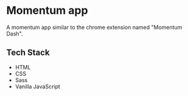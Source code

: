 # Momentum app

A momentum app similar to the chrome extension named "Momentum Dash".

## Tech Stack

-  HTML
-  CSS
-  Sass
-  Vanilla JavaScript
